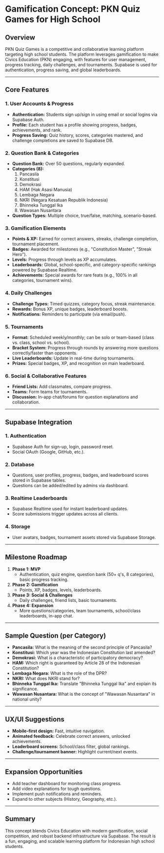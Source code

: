 # Gamification Concept: PKN Quiz Games for High School

## Overview
PKN Quiz Games is a competitive and collaborative learning platform targeting high school students. The platform leverages gamification to make Civics Education (PKN) engaging, with features for user management, progress tracking, daily challenges, and tournaments. Supabase is used for authentication, progress saving, and global leaderboards.

---

## Core Features

### 1. **User Accounts & Progress**
- **Authentication:** Students sign up/sign in using email or social logins via Supabase Auth.
- **Profile:** Each student has a profile showing progress, badges, achievements, and rank.
- **Progress Saving:** Quiz history, scores, categories mastered, and challenge completions are saved to Supabase DB.

### 2. **Question Bank & Categories**
- **Question Bank:** Over 50 questions, regularly expanded.
- **Categories (8):**
  1. Pancasila
  2. Konstitusi
  3. Demokrasi
  4. HAM (Hak Asasi Manusia)
  5. Lembaga Negara
  6. NKRI (Negara Kesatuan Republik Indonesia)
  7. Bhinneka Tunggal Ika
  8. Wawasan Nusantara
- **Question Types:** Multiple choice, true/false, matching, scenario-based.

### 3. **Gamification Elements**
- **Points & XP:** Earned for correct answers, streaks, challenge completion, tournament placement.
- **Badges:** Awarded for milestones (e.g., "Constitution Master", "Streak Hero").
- **Levels:** Progress through levels as XP accumulates.
- **Leaderboards:** Global, school-specific, and category-specific rankings powered by Supabase Realtime.
- **Achievements:** Special awards for rare feats (e.g., 100% in all categories, tournament wins).

### 4. **Daily Challenges**
- **Challenge Types:** Timed quizzes, category focus, streak maintenance.
- **Rewards:** Bonus XP, unique badges, leaderboard boosts.
- **Notifications:** Reminders to participate (via email/push).

### 5. **Tournaments**
- **Format:** Scheduled weekly/monthly; can be solo or team-based (class vs. class, school vs. school).
- **Bracket System:** Progress through rounds by answering more questions correctly/faster than opponents.
- **Live Leaderboards:** Update in real-time during tournaments.
- **Prizes:** Special badges, XP, and recognition on main leaderboard.

### 6. **Social & Collaborative Features**
- **Friend Lists:** Add classmates, compare progress.
- **Teams:** Form teams for tournaments.
- **Discussion:** In-app chat/forums for question explanations and collaboration.

---

## Supabase Integration

### 1. **Authentication**
- Supabase Auth for sign-up, login, password reset.
- Social OAuth (Google, GitHub, etc.).

### 2. **Database**
- Questions, user profiles, progress, badges, and leaderboard scores stored in Supabase tables.
- Questions can be added/edited by admins via dashboard.

### 3. **Realtime Leaderboards**
- Supabase Realtime used for instant leaderboard updates.
- Score submissions trigger updates across all clients.

### 4. **Storage**
- User avatars, badges, tournament assets stored via Supabase Storage.

---

## Milestone Roadmap

1. **Phase 1: MVP**
   - Authentication, quiz engine, question bank (50+ q's, 8 categories), basic progress tracking.
2. **Phase 2: Gamification**
   - Points, XP, badges, levels, leaderboards.
3. **Phase 3: Social & Challenges**
   - Daily challenges, friend lists, basic tournaments.
4. **Phase 4: Expansion**
   - More questions/categories, team tournaments, school/class leaderboards, in-app chat.

---

## Sample Question (per Category)
- **Pancasila:** What is the meaning of the second principle of Pancasila?
- **Konstitusi:** Which year was the Indonesian Constitution last amended?
- **Demokrasi:** What is a characteristic of participatory democracy?
- **HAM:** Which right is guaranteed by Article 28 of the Indonesian Constitution?
- **Lembaga Negara:** What is the role of the DPR?
- **NKRI:** What does NKRI stand for?
- **Bhinneka Tunggal Ika:** Translate "Bhinneka Tunggal Ika" and explain its significance.
- **Wawasan Nusantara:** What is the concept of "Wawasan Nusantara" in national unity?

---

## UX/UI Suggestions
- **Mobile-first design:** Fast, intuitive navigation.
- **Animated feedback:** Celebrate correct answers, unlocked achievements.
- **Leaderboard screens:** School/class filter, global rankings.
- **Challenge/tournament banner:** Highlight current/next events.

---

## Expansion Opportunities
- Add teacher dashboard for monitoring class progress.
- Add video explanations for tough questions.
- Implement push notifications and reminders.
- Expand to other subjects (History, Geography, etc.).

---

## Summary
This concept blends Civics Education with modern gamification, social competition, and robust backend infrastructure via Supabase. The result is a fun, engaging, and scalable learning platform for Indonesian high school students.